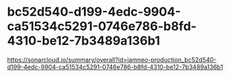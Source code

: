 # bc52d540-d199-4edc-9904-ca51534c5291-0746e786-b8fd-4310-be12-7b3489a136b1
https://sonarcloud.io/summary/overall?id=iamneo-production_bc52d540-d199-4edc-9904-ca51534c5291-0746e786-b8fd-4310-be12-7b3489a136b1
